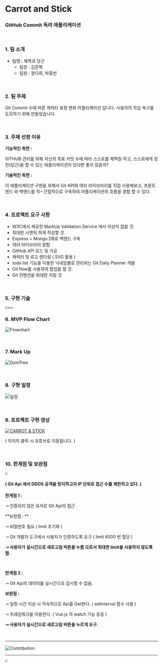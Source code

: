 # Carrot and Stick

### **GitHub Commit** **독려 애플리케이션**

<br/>

### 1. 팀 소개 

- 팀명 : 채찍과 당근
  - 팀장 : 김준혁
  - 팀원 : 정다희, 박홍빈 

<br/>

### 2. 팀 주제

Git Commit 수에 따른 캐릭터 표정 변화 어플리케이션 입니다. 사용자의 학습 욕구를 도모하기 위해 만들었습니다.

<br/>

### 3. 주제 선정 이유

**기능적인 측면 :** 

 GITHUB 관리를 위해 자신의 목표 커밋 수에 따라 스스로를 채찍질 하고, 스스로에게 칭찬(당근)을 할 수 있는 애플리케이션이 있다면 좋지 않을까?

**기술적인 측면 :** 

 이 애플리케이션 구현을 위해서 Git API와 여러 라이브러리를 직접 사용해보고, 프론트엔드 와 백엔드를 직⚬간접적으로 구축하여 어플리케이션의 흐름을 경험 할 수 있다. 

<br/>

### 4. 프로젝트 요구 사항

- W3C에서 제공한 MarkUp Validation Service 에서 이상이 없을 것.
- 최대한 시멘틱 하게 작성할 것.
- Express + Mongo DB로 백엔드 구축
- 여러 라이브러리 경험
- GitHub API 로드 및 가공
- 캐릭터 및 로고 렌더링 ( SVG 활용 )
- todo list 기능을 이용한 닉네임별로 관리되는 Git Daily Planner 개발
- Git flow를 사용하여 협업을 할 것. 
- Git 컨벤션을 최대한 지킬 것

<br/>

### 5. 구현 기술

<img src="https://user-images.githubusercontent.com/31315644/69511508-b9c43f00-0f83-11ea-89bf-1889e46b1555.png" alt="Stack" style="zoom:50%;" />

<br/>

### 6.  MVP Flow Chart

![Flowchart](https://user-images.githubusercontent.com/31315644/69511730-ba110a00-0f84-11ea-8851-1c021e760493.png)

<br/>

### 7.  Mark Up 

![DomTree](https://user-images.githubusercontent.com/31315644/69511505-b9c43f00-0f83-11ea-86ce-cb4d61ede45b.png)

<br/>

### 8. 구현 일정 

![일정](https://user-images.githubusercontent.com/31315644/69507650-9e9f0280-0f76-11ea-8956-2a279a15e1db.png)

<br/>

### 9. 프로젝트 구현 영상

[![CARROT & STICK](https://user-images.githubusercontent.com/31315644/69508271-a1025c00-0f78-11ea-9d61-e21af8414095.jpeg)](https://www.youtube.com/watch?v=1WLIm9ZVbT4&feature=youtu.be)

( 이미지 클릭 시 유튜브로 이동됩니다. )

<br/>

### 10. 한계점 및 보완점

<img src="https://user-images.githubusercontent.com/31315644/69507654-a199f300-0f76-11ea-9ae4-69a3da28a08c.png" style="zoom:48%;" /> 

#### ( Git Api 에서 DDOS 공격을 방지하고자 IP 단위로 접근 수를 제한하고 있다. )

**한계점 1 :**

⇢ 인증되지 않은 유저로 Git Api의 접근

**보완점 : **

⇢ 비밀번호 필요 ( limit 초기화 ) 

⇢ Git 개발자 도구에서 사용자가 인증하도록 요구 ( limit 6000 번 할당 )

**⇢ 사용자가 실시간으로 새로고침 버튼을 누름 으로서 최대한 limit을 사용하지 않도록 함.**

<br/>

**한계점 2 :** 

⇢ Git Api의 데이터를 실시간으로 감시할 수 없음. 

**보완점 :** 

⇢ 일정 시간 이상 시 직속적으로 Api를 Get한다. ( setInterval 함수 사용 )

⇢ 프레임워크를 이용한다. ( Vue.js 의 watch 기능 등등 )

**⇢ 사용자가 실시간으로 새로고침 버튼을 누르게 요구.**

<br/>

------------

![Contribution](https://user-images.githubusercontent.com/31315644/69511504-b92ba880-0f83-11ea-9efe-2d940ec23a4d.png)

----------------------------

<img src="https://user-images.githubusercontent.com/31315644/69507667-a5c61080-0f76-11ea-8db0-a91485c8417f.png" style="zoom:50%;" />
